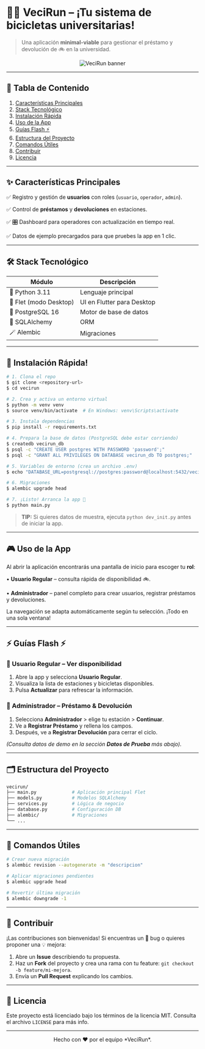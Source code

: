 # 🚴‍♂️ VeciRun – ¡Tu sistema de bicicletas universitarias!

> Una aplicación **minimal-viable** para gestionar el préstamo y devolución de 🚲 en la universidad.

<div align="center">

![VeciRun banner](https://user-images.githubusercontent.com/placeholder/vecirun-banner.png)

</div>

---

## 📑 Tabla de Contenido

1. [Características Principales](#-características-principales)
2. [Stack Tecnológico](#-stack-tecnológico)
3. [Instalación Rápida](#-instalación-rápida)
4. [Uso de la App](#-uso-de-la-app)
5. [Guías Flash ⚡](#-guías-flash-)
6. [Estructura del Proyecto](#️-estructura-del-proyecto)
7. [Comandos Útiles](#-comandos-útiles)
8. [Contribuir](#-contribuir)
9. [Licencia](#-licencia)

---

## ✨ Características Principales

✅ Registro y gestión de **usuarios** con roles (`usuario`, `operador`, `admin`).

✅ Control de **préstamos** y **devoluciones** en estaciones.

✅ 🎛️ Dashboard para operadores con actualización en tiempo real.

✅ Datos de ejemplo precargados para que pruebes la app en 1 clic.

---

## 🛠️ Stack Tecnológico

| Módulo | Descripción |
| ------ | ----------- |
| 🐍 Python 3.11 | Lenguaje principal |
| 🎨 Flet (modo Desktop) | UI en Flutter para Desktop |
| 🐘 PostgreSQL 16 | Motor de base de datos |
| 🔗 SQLAlchemy | ORM |
| 🪄 Alembic | Migraciones |

---

## 🚀 Instalación Rápida!

```bash
# 1. Clona el repo
$ git clone <repository-url>
$ cd vecirun

# 2. Crea y activa un entorno virtual
$ python -m venv venv
$ source venv/bin/activate  # En Windows: venv\Scripts\activate

# 3. Instala dependencias
$ pip install -r requirements.txt

# 4. Prepara la base de datos (PostgreSQL debe estar corriendo)
$ createdb vecirun_db
$ psql -c "CREATE USER postgres WITH PASSWORD 'password';"
$ psql -c "GRANT ALL PRIVILEGES ON DATABASE vecirun_db TO postgres;"

# 5. Variables de entorno (crea un archivo .env)
$ echo "DATABASE_URL=postgresql://postgres:password@localhost:5432/vecirun_db" > .env

# 6. Migraciones
$ alembic upgrade head

# 7. ¡Listo! Arranca la app 🏁
$ python main.py
```

> **TIP:** Si quieres datos de muestra, ejecuta `python dev_init.py` antes de iniciar la app.

---

## 🎮 Uso de la App

Al abrir la aplicación encontrarás una pantalla de inicio para escoger tu **rol**:

• **Usuario Regular** – consulta rápida de disponibilidad 🚲.

• **Administrador** – panel completo para crear usuarios, registrar préstamos y devoluciones.

La navegación se adapta automáticamente según tu selección. ¡Todo en una sola ventana!

---

## ⚡ Guías Flash ⚡

### 🔹 Usuario Regular – Ver disponibilidad

1. Abre la app y selecciona **Usuario Regular**.
2. Visualiza la lista de estaciones y bicicletas disponibles.
3. Pulsa **Actualizar** para refrescar la información.

### 🔸 Administrador – Préstamo & Devolución

1. Selecciona **Administrador** > elige tu estación > **Continuar**.
2. Ve a **Registrar Préstamo** y rellena los campos.
3. Después, ve a **Registrar Devolución** para cerrar el ciclo.

*(Consulta datos de demo en la sección **Datos de Prueba** más abajo).*  

---

## 🗂️ Estructura del Proyecto

```bash
vecirun/
├── main.py             # Aplicación principal Flet
├── models.py           # Modelos SQLAlchemy
├── services.py         # Lógica de negocio
├── database.py         # Configuración DB
├── alembic/            # Migraciones
└── ...
```

---

## 🔧 Comandos Útiles

```bash
# Crear nueva migración
$ alembic revision --autogenerate -m "descripcion"

# Aplicar migraciones pendientes
$ alembic upgrade head

# Revertir última migración
$ alembic downgrade -1
```

---

## 🤝 Contribuir

¡Las contribuciones son bienvenidas! Si encuentras un 🐛 bug o quieres proponer una 💡 mejora:

1. Abre un **Issue** describiendo tu propuesta.
2. Haz un **Fork** del proyecto y crea una rama con tu feature: `git checkout -b feature/mi-mejora`.
3. Envía un **Pull Request** explicando los cambios.

---

## 📄 Licencia

Este proyecto está licenciado bajo los términos de la licencia MIT. Consulta el archivo `LICENSE` para más info.

---

<div align="center">
Hecho con ❤️ por el equipo *VeciRun*.
</div> 
